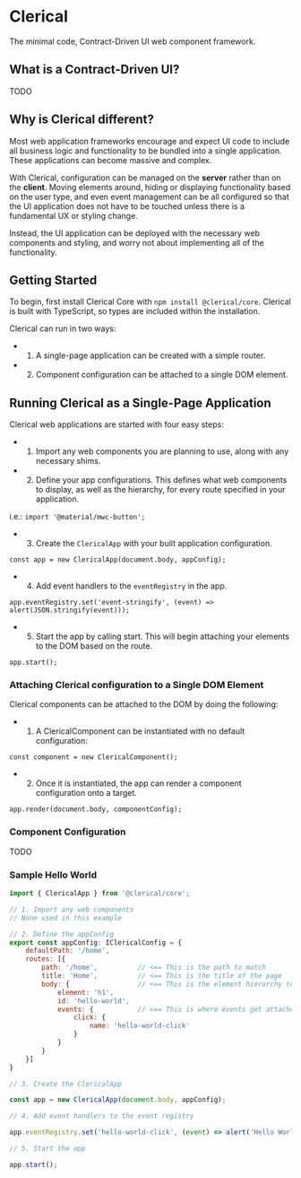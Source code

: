 # Clerical
The minimal code, Contract-Driven UI web component framework.

## What is a Contract-Driven UI?
TODO

## Why is Clerical different?
Most web application frameworks encourage and expect UI code to include all business logic and functionality to be bundled into a single application. These applications can become massive and complex.

With Clerical, configuration can be managed on the **server** rather than on the **client**. Moving elements around, hiding or displaying functionality based on the user type, and even event management can be all configured so that the UI application does not have to be touched unless there is a fundamental UX or styling change.

Instead, the UI application can be deployed with the necessary web components and styling, and worry not about implementing all of the functionality.

## Getting Started
To begin, first install Clerical Core with `npm install @clerical/core`. Clerical is built with TypeScript, so types are included within the installation.

Clerical can run in two ways:
 - 1. A single-page application can be created with a simple router.
 - 2. Component configuration can be attached to a single DOM element.

## Running Clerical as a Single-Page Application

Clerical web applications are started with four easy steps:

 - 1. Import any web components you are planning to use, along with any necessary shims.

 - 2. Define your app configurations. This defines what web components to display, as well as the hierarchy, for every route specified in your application.

 i.e.: `import '@material/mwc-button';`

 - 3. Create the `ClericalApp` with your built application configuration.

`const app = new ClericalApp(document.body, appConfig);`

 - 4. Add event handlers to the `eventRegistry` in the app.

 `app.eventRegistry.set('event-stringify', (event) => alert(JSON.stringify(event)));`

 - 5. Start the app by calling start. This will begin attaching your elements to the DOM based on the route.

 `app.start();`


### Attaching Clerical configuration to a Single DOM Element
Clerical components can be attached to the DOM by doing the following:


 - 1. A ClericalComponent can be instantiated with no default configuration:

`const component = new ClericalComponent();`

 - 2. Once it is instantiated, the app can render a component configuration onto a target.

`app.render(document.body, componentConfig);`

### Component Configuration
TODO

### Sample Hello World


```javascript
import { ClericalApp } from '@clerical/core';

// 1. Import any web components
// None used in this example

// 2. Define the appConfig
export const appConfig: IClericalConfig = {
    defaultPath: '/home',
    routes: [{
        path: '/home',          // <== This is the path to match
        title: 'Home',          // <== This is the title of the page
        body: {                 // <== This is the element hierarchy to render
            element: 'h1',
            id: 'hello-world',
            events: {           // <== This is where events get attached to the element
                click: {
                    name: 'hello-world-click'
                }
            }
        }
    }]
}

// 3. Create the ClericalApp

const app = new ClericalApp(document.body, appConfig);

// 4. Add event handlers to the event registry

app.eventRegistry.set('hello-world-click', (event) => alert('Hello World from: ' + event.target.id));

// 5. Start the app

app.start();
```
